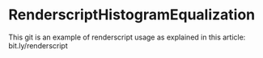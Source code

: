 # RenderscriptHistogramEqualization

This git is an example of renderscript usage as explained in this article: bit.ly/renderscript
